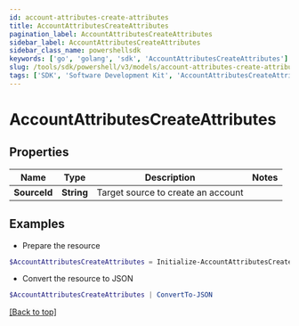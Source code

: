 ```yaml
---
id: account-attributes-create-attributes
title: AccountAttributesCreateAttributes
pagination_label: AccountAttributesCreateAttributes
sidebar_label: AccountAttributesCreateAttributes
sidebar_class_name: powershellsdk
keywords: ['go', 'golang', 'sdk', 'AccountAttributesCreateAttributes'] 
slug: /tools/sdk/powershell/v3/models/account-attributes-create-attributes
tags: ['SDK', 'Software Development Kit', 'AccountAttributesCreateAttributes']
---
```



# AccountAttributesCreateAttributes

## Properties

Name | Type | Description | Notes
------------ | ------------- | ------------- | -------------
**SourceId** |  **String** | Target source to create an account | 

## Examples

- Prepare the resource
```powershell
$AccountAttributesCreateAttributes = Initialize-AccountAttributesCreateAttributes  -SourceId 34bfcbe116c9407464af37acbaf7a4dc
```

- Convert the resource to JSON
```powershell
$AccountAttributesCreateAttributes | ConvertTo-JSON
```


[[Back to top]](#) 

